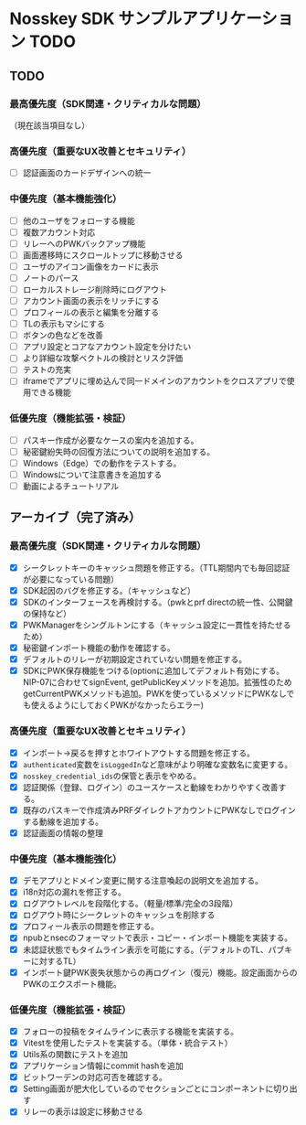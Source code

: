 # Nosskey SDK サンプルアプリケーション TODO

## TODO

### 最高優先度（SDK関連・クリティカルな問題）
（現在該当項目なし）

### 高優先度（重要なUX改善とセキュリティ）
- [ ] 認証画面のカードデザインへの統一

### 中優先度（基本機能強化）
- [ ] 他のユーザをフォローする機能
- [ ] 複数アカウント対応
- [ ] リレーへのPWKバックアップ機能
- [ ] 画面遷移時にスクロールトップに移動させる
- [ ] ユーザのアイコン画像をカードに表示
- [ ] ノートのパース
- [ ] ローカルストレージ削除時にログアウト
- [ ] アカウント画面の表示をリッチにする
- [ ] プロフィールの表示と編集を分離する
- [ ] TLの表示もマシにする
- [ ] ボタンの色などを改善
- [ ] アプリ設定とコアなアカウント設定を分けたい
- [ ] より詳細な攻撃ベクトルの検討とリスク評価
- [ ] テストの充実
- [ ] iframeでアプリに埋め込んで同一ドメインのアカウントをクロスアプリで使用できる機能

### 低優先度（機能拡張・検証）
- [ ] パスキー作成が必要なケースの案内を追加する。
- [ ] 秘密鍵紛失時の回復方法についての説明を追加する。
- [ ] Windows（Edge）での動作をテストする。
- [ ] Windowsについて注意書きを追加する
- [ ] 動画によるチュートリアル

## アーカイブ（完了済み）

### 最高優先度（SDK関連・クリティカルな問題）
- [x] シークレットキーのキャッシュ問題を修正する。（TTL期間内でも毎回認証が必要になっている問題）
- [x] SDK起因のバグを修正する。（キャッシュなど）
- [x] SDKのインターフェースを再検討する。（pwkとprf directの統一性、公開鍵の保持など）
- [x] PWKManagerをシングルトンにする（キャッシュ設定に一貫性を持たせるため）
- [x] 秘密鍵インポート機能の動作を確認する。
- [x] デフォルトのリレーが初期設定されていない問題を修正する。
- [x] SDKにPWK保存機能をつける(optionに追加してデフォルト有効にする。NIP-07に合わせてsignEvent, getPublicKeyメソッドを追加。拡張性のためgetCurrentPWKメソッドも追加。PWKを使っているメソッドにPWKなしでも使えるようにしておくPWKがなかったらエラー)

### 高優先度（重要なUX改善とセキュリティ）
- [x] インポート→戻るを押すとホワイトアウトする問題を修正する。
- [x] `authenticated`変数を`isLoggedIn`など意味がより明確な変数名に変更する。
- [x] `nosskey_credential_ids`の保管と表示をやめる。
- [x] 認証関係（登録、ログイン）のユースケースと動線をわかりやすく改善する。
- [x] 既存のパスキーで作成済みPRFダイレクトアカウントにPWKなしでログインする動線を追加する。
- [x] 認証画面の情報の整理

### 中優先度（基本機能強化）
- [x] デモアプリとドメイン変更に関する注意喚起の説明文を追加する。
- [x] i18n対応の漏れを修正する。
- [x] ログアウトレベルを段階化する。（軽量/標準/完全の3段階）
- [x] ログアウト時にシークレットのキャッシュを削除する
- [x] プロフィール表示の問題を修正する。
- [x] npubとnsecのフォーマットで表示・コピー・インポート機能を実装する。
- [x] 未認証状態でもタイムライン表示を可能にする。（デフォルトのTL、パブキーに対するTL）
- [x] インポート鍵PWK喪失状態からの再ログイン（復元）機能。設定画面からのPWKのエクスポート機能。

### 低優先度（機能拡張・検証）
- [x] フォローの投稿をタイムラインに表示する機能を実装する。
- [x] Vitestを使用したテストを実装する。（単体・統合テスト）
- [x] Utils系の関数にテストを追加
- [x] アプリケーション情報にcommit hashを追加
- [x] ビットワーデンの対応可否を確認する。
- [x] Setting画面が肥大化しているのでセクションごとにコンポーネントに切り出す
- [x] リレーの表示は設定に移動させる
